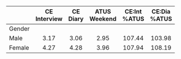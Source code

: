 
|                      | CE<br>Interview |  CE<br>Diary | ATUS<br>Weekend | CE:Int<br>%ATUS | CE:Dia<br>%ATUS |
| -------------------- | :----------: | :----------: | :----------: | :----------: | :----------: |
| Gender               |              |              |              |              |              |
| Male                 |         3.17 |         3.06 |         2.95 |       107.44 |       103.98 |
| Female               |         4.27 |         4.28 |         3.96 |       107.94 |       108.19 |

